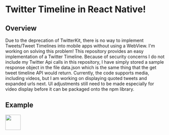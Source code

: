 # Twitter Timeline in React Native!
## Overview
Due to the deprecation of TwitterKit, there is no way to implement Tweets/Tweet Timelines into mobile apps without using a WebView. I'm working on solving this problem! This repository provides an easy implementation of a Twitter Timeline. Because of security concerns I do not include my Twitter Api calls in this repository, I have simply stored a sample response object in the file data.json which is the same thing that the get tweet timeline API would return. Currently, the code supports media, including videos, but I am working on displaying quoted tweets and expanded urls next. UI adjustments still need to be made especially for video display before it can be packaged onto the npm library.

## Example 
<img src="MG_5389AE30F11D-1.jpeg" width="48">
